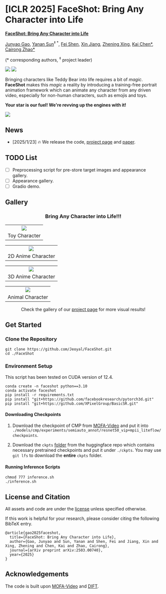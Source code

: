 # [ICLR 2025] FaceShot: Bring Any Character into Life
[**FaceShot: Bring Any Character into Life**](https://arxiv.org/abs/2503.00740)

[Junyao Gao](https://jeoyal.github.io/home/), [Yanan Sun](https://scholar.google.com/citations?hl=zh-CN&user=6TA1oPkAAAAJ)<sup>&Dagger; *</sup>, [Fei Shen](https://muzishen.github.io/), [Xin Jiang](https://whitejiang.github.io/), [Zhening Xing](https://scholar.google.com/citations?user=sVYO0GYAAAAJ&hl=en), [Kai Chen*](https://chenkai.site/), [Cairong Zhao*](https://vill-lab.github.io/)

(* corresponding authors, <sup>&Dagger;</sup> project leader)

 <a href='https://www.arxiv.org/abs/2503.00740'><img src='https://img.shields.io/badge/arXiv-2503.00740-b31b1b.svg'></a> 
 <a href='https://faceshot2024.github.io/faceshot/'><img src='https://img.shields.io/badge/Project-Page-Green'></a> 

Bringing characters like Teddy Bear into life requires a bit of *magic*. **FaceShot** makes this *magic* a reality by introducing a training-free portrait animation framework which can animate
any character from any driven video, especially for non-human characters, such as emojis and toys.

**Your star is our fuel!  We're revving up the engines with it!**

<img src="__assets__/teaser.gif">

## News
- [2025/1/23] 🔥 We release the code, [project page](https://faceshot2024.github.io/faceshot/) and [paper](https://www.arxiv.org/abs/2503.00740).

## TODO List
- [ ] Preprocessing script for pre-store target images and appearance gallery.
- [ ] Appearance gallery.
- [ ] Gradio demo.

## Gallery
<div align="center">
  <h3>
    Bring Any Character into Life!!!
  </h3>
</div>

<table align="center">
  <tr>
    <td align="center">
      <img src="__assets__/toy.gif"/>
      <br />
    </td>
  </tr>
  <tr>
    <td colspan="3" align="center" style="border: none;">
      Toy Character
    </td>
  </tr>
</table>

<table align="center">
  <tr>
    <td align="center">
      <img src="__assets__/2danime.gif"/>
      <br />
    </td>
  </tr>
  <tr>
    <td colspan="3" align="center" style="border: none;">
      2D Anime Character
    </td>
  </tr>
</table>

<table align="center">
  <tr>
    <td align="center">
      <img src="__assets__/3danime.gif"/>
      <br />
    </td>
  </tr>
  <tr>
    <td colspan="3" align="center" style="border: none;">
      3D Anime Character
    </td>
  </tr>
</table>

<table align="center">
  <tr>
    <td align="center">
      <img src="__assets__/animal.gif"/>
      <br />
    </td>
  </tr>
  <tr>
    <td colspan="3" align="center" style="border: none;">
      Animal Character
    </td>
  </tr>
</table>

<div align="center">
Check the gallery of our <a href='https://faceshot2024.github.io/faceshot/' target='_blank'>project page</a> for more visual results!
</div>

## Get Started
### Clone the Repository

```
git clone https://github.com/Jeoyal/FaceShot.git
cd ./FaceShot
```

### Environment Setup

This script has been tested on CUDA version of 12.4.

```
conda create -n faceshot python==3.10
conda activate faceshot
pip install -r requirements.txt
pip install "git+https://github.com/facebookresearch/pytorch3d.git"
pip install "git+https://github.com/XPixelGroup/BasicSR.git"

```

#### Downloading Checkpoints

1. Download the checkpoint of CMP from [MOFA-Video](https://huggingface.co/MyNiuuu/MOFA-Video-Hybrid/resolve/main/models/cmp/experiments/semiauto_annot/resnet50_vip%2Bmpii_liteflow/checkpoints/ckpt_iter_42000.pth.tar) and put it into `./models/cmp/experiments/semiauto_annot/resnet50_vip+mpii_liteflow/checkpoints`.

2. Download the `ckpts` [folder](https://huggingface.co/MyNiuuu/MOFA-Video-Hybrid/tree/main/ckpts) from the huggingface repo which contains necessary pretrained checkpoints and put it under `./ckpts`. You may use `git lfs` to download the **entire** `ckpts` folder.

    

#### Running Inference Scripts

```
chmod 777 inference.sh
./inference.sh
```

## License and Citation
All assets and code are under the [license](./LICENSE) unless specified otherwise.

If this work is helpful for your research, please consider citing the following BibTeX entry.
```
@article{gao2025faceshot,
  title={FaceShot: Bring Any Character into Life},
  author={Gao, Junyao and Sun, Yanan and Shen, Fei and Jiang, Xin and Xing, Zhening and Chen, Kai and Zhao, Cairong},
  journal={arXiv preprint arXiv:2503.00740},
  year={2025}
}
```

## Acknowledgements
The code is built upon [MOFA-Video](https://github.com/MyNiuuu/MOFA-Video) and [DIFT](https://github.com/Tsingularity/dift).
